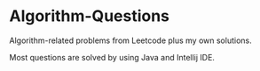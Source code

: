 # Algorithm-Questions
Algorithm-related problems from Leetcode plus my own solutions.

Most questions are solved by using Java and Intellij IDE.
